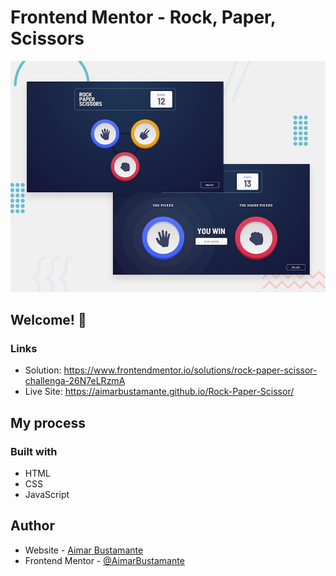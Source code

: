 # Frontend Mentor - Rock, Paper, Scissors

![Design preview for the Rock, Paper, Scissors coding challenge](./design/desktop-preview.jpg)

## Welcome! 👋

### Links

- Solution: https://www.frontendmentor.io/solutions/rock-paper-scissor-challenga-26N7eLRzmA
- Live Site: https://aimarbustamante.github.io/Rock-Paper-Scissor/
## My process

### Built with

- HTML
- CSS
- JavaScript

## Author

- Website - [Aimar Bustamante](https://aimarbusta.netlify.app/)
- Frontend Mentor - [@AimarBustamante](https://www.frontendmentor.io/profile/AimarBustamante)
